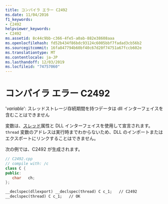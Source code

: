 ```yaml
---
title: コンパイラ エラー C2492
ms.date: 11/04/2016
f1_keywords:
- C2492
helpviewer_keywords:
- C2492
ms.assetid: 8c44c9bb-c366-4fe5-a0ab-882e38608aaa
ms.openlocfilehash: fd52b434f86bdc93124c6005bbf7fadad3cb56b2
ms.sourcegitcommit: 16fa847794b60bf40c67d20f74751a67fccb602e
ms.translationtype: MT
ms.contentlocale: ja-JP
ms.lasthandoff: 12/03/2019
ms.locfileid: "74757060"
---
```

# <a name="compiler-error-c2492"></a>コンパイラ エラー C2492

'*variable*': スレッドストレージ存続期間を持つデータは dll インターフェイスを含むことはできません

変数は、[スレッド](../../cpp/thread.md)属性と DLL インターフェイスを使用して宣言されます。 `thread` 変数のアドレスは実行時までわからないため、DLL のインポートまたはエクスポートにリンクすることはできません。

次の例では、C2492 が生成されます。

```cpp
// C2492.cpp
// compile with: /c
class C {
public:
   char   ch;
};

__declspec(dllexport) __declspec(thread) C c_1;   // C2492
__declspec(thread) C c_1;   // OK
```
